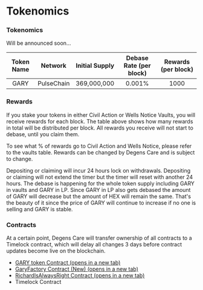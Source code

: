 # Tokenomics

### Tokenomics

Will be announced soon...

| Token Name |   Network  | Initial Supply | Debase Rate (per block) | Rewards (per block) |
| :--------: | :--------: | :------------: | :---------------------: | :-----------------: |
|    GARY    | PulseChain |   369,000,000  |          0.001%         |         1000        |

### Rewards

If you stake your tokens in either Civil Action or Wells Notice Vaults, you will receive rewards for each block. The table above shows how many rewards in total will be distributed per block. All rewards you receive will not start to debase, until you claim them.

To see what % of rewards go to Civil Action and Wells Notice, please refer to the vaults table. Rewards can be changed by Degens Care and is subject to change.

Depositing or claiming will incur 24 hours lock on withdrawals. Depositing or claiming will not extend the timer but the timer will reset with another 24 hours. The debase is happening for the whole token supply including GARY in vaults and GARY in LP. Since GARY in LP also gets debased the amount of GARY will decrease but the amount of HEX will remain the same. That's the beauty of it since the price of GARY will continue to increase if no one is selling and GARY is stable.

### Contracts

At a certain point, Degens Care will transfer ownership of all contracts to a Timelock contract, which will delay all changes 3 days before contract updates become live on the blockchain.

* [GARY token Contract (opens in a new tab)](https://scan.v3.testnet.pulsechain.com/address/0x8aAC5570d54306Bb395bf2385ad327b7b706016b)
* [GaryFactory Contract (New) (opens in a new tab)](https://scan.v3.testnet.pulsechain.com/address/0xA75E74a5109Ed8221070142D15cEBfFe9642F489)
* [RichardIsAlwaysRight Contract (opens in a new tab)](https://scan.v3.testnet.pulsechain.com/address/0x64f5219563e28EeBAAd91Ca8D31fa3b36621FD4f)
* Timelock Contract
